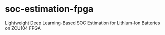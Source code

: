 # soc-estimation-fpga
Lightweight Deep Learning-Based SOC Estimation for Lithium-Ion Batteries on ZCU104 FPGA
